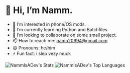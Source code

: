 # 👋 Hi, I’m Namm.
- 👀 I’m interested in phone/OS mods.
- 🌱 I’m currently learning Python and Batchfiles.
- 💞️ I’m looking to collaborate on some small project.
- 📫 How to reach me: namb20994@gmail.com
- 😄 Pronouns: he/him
- ⚡ Fun fact: i slep vezy muck

![NammIsADev's Stats](https://github-readme-stats.vercel.app/api?username=NammIsADev&theme=nord&show_icons=true&hide_border=true&count_private=true)
![NammIsADev's Top Languages](https://github-readme-stats.vercel.app/api/top-langs/?username=NammIsADev&theme=nord&show_icons=true&hide_border=true&layout=compact)
<!---
NammIsADev/NammIsADev is a ✨ special ✨ repository because its `README.md` (this file) appears on your GitHub profile.
You can click the Preview link to take a look at your changes.
--->
